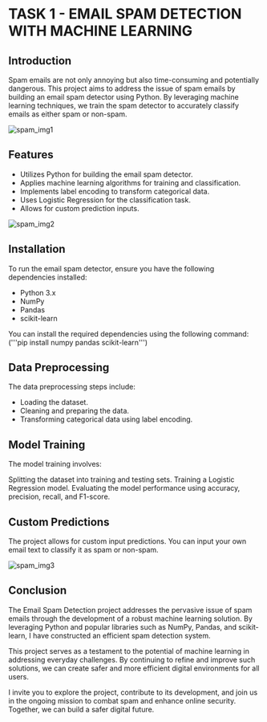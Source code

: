 # TASK 1 - EMAIL SPAM DETECTION WITH MACHINE LEARNING

## Introduction
Spam emails are not only annoying but also time-consuming and potentially dangerous. This project aims to address the issue of spam emails by building an email spam detector using Python. By leveraging machine learning techniques, we train the spam detector to accurately classify emails as either spam or non-spam.

![spam_img1](https://github.com/AnishaBeera/OIBSIP-Oasis-Infobyte-task3/assets/171479100/61bb8dc2-2624-497f-9932-970c5c6f022a)

## Features
- Utilizes Python for building the email spam detector.
- Applies machine learning algorithms for training and classification.
- Implements label encoding to transform categorical data.
- Uses Logistic Regression for the classification task.
- Allows for custom prediction inputs.

![spam_img2](https://github.com/AnishaBeera/OIBSIP-Oasis-Infobyte-task3/assets/171479100/6cc944ad-ec8f-41c5-8faa-8ea3a98a6934)

## Installation
To run the email spam detector, ensure you have the following dependencies installed:

- Python 3.x
- NumPy
- Pandas
- scikit-learn

You can install the required dependencies using the following command:
('''pip install numpy pandas scikit-learn''')

## Data Preprocessing
The data preprocessing steps include:

- Loading the dataset.
- Cleaning and preparing the data.
- Transforming categorical data using label encoding.

## Model Training
The model training involves:

Splitting the dataset into training and testing sets.
Training a Logistic Regression model.
Evaluating the model performance using accuracy, precision, recall, and F1-score.

## Custom Predictions
The project allows for custom input predictions. You can input your own email text to classify it as spam or non-spam.

![spam_img3](https://github.com/AnishaBeera/OIBSIP-Oasis-Infobyte-task3/assets/171479100/92f3bc5f-6e50-4f46-8bdf-6384339791aa)

## Conclusion
The Email Spam Detection project addresses the pervasive issue of spam emails through the development of a robust machine learning solution. By leveraging Python and popular libraries such as NumPy, Pandas, and scikit-learn, I have constructed an efficient spam detection system.

This project serves as a testament to the potential of machine learning in addressing everyday challenges. By continuing to refine and improve such solutions, we can create safer and more efficient digital environments for all users.

I invite you to explore the project, contribute to its development, and join us in the ongoing mission to combat spam and enhance online security. Together, we can build a safer digital future.






